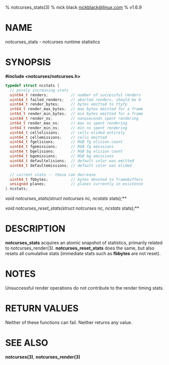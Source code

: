 % notcurses_stats(3)
% nick black <nickblack@linux.com>
% v1.6.9

# NAME

notcurses_stats - notcurses runtime statistics

# SYNOPSIS

**#include <notcurses/notcurses.h>**

```c
typedef struct ncstats {
  // purely increasing stats
  uint64_t renders;          // number of successful renders
  uint64_t failed_renders;   // aborted renders, should be 0
  uint64_t render_bytes;     // bytes emitted to ttyfp
  int64_t render_max_bytes;  // max bytes emitted for a frame
  int64_t render_min_bytes;  // min bytes emitted for a frame
  uint64_t render_ns;        // nanoseconds spent rendering
  int64_t render_max_ns;     // max ns spent rendering
  int64_t render_min_ns;     // min ns spent rendering
  uint64_t cellelisions;     // cells elided entirely
  uint64_t cellemissions;    // cells emitted
  uint64_t fgelisions;       // RGB fg elision count
  uint64_t fgemissions;      // RGB fg emissions
  uint64_t bgelisions;       // RGB bg elision count
  uint64_t bgemissions;      // RGB bg emissions
  uint64_t defaultelisions;  // default color was emitted
  uint64_t defaultemissions; // default color was elided

  // current state -- these can decrease
  uint64_t fbbytes;          // bytes devoted to framebuffers
  unsigned planes;           // planes currently in existence
} ncstats;
```

**void notcurses_stats(struct notcurses* nc, ncstats* stats);**

**void notcurses_reset_stats(struct notcurses* nc, ncstats* stats);**

# DESCRIPTION

**notcurses_stats** acquires an atomic snapshot of statistics, primarily
related to notcurses_render(3). **notcurses_reset_stats** does the same, but
also resets all cumulative stats (immediate stats such as **fbbytes** are not
reset).

# NOTES

Unsuccessful render operations do not contribute to the render timing stats.

# RETURN VALUES

Neither of these functions can fail. Neither returns any value.

# SEE ALSO

**notcurses(3)**, **notcurses_render(3)**
